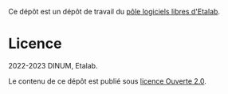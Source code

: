Ce dépôt est un dépôt de travail du [pôle logiciels libres d'Etalab](https://communs.numerique.gouv.fr/).

# Licence

2022-2023 DINUM, Etalab.

Le contenu de ce dépôt est publié sous [licence Ouverte 2.0](LICENSE.md).

